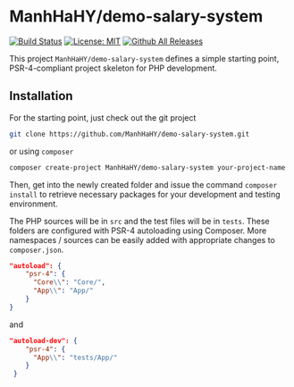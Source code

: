 # ManhHaHY/demo-salary-system

[![Build Status](https://img.shields.io/travis/ManhHaHY/demo-salary-system/master.svg?style=flat-square)](https://travis-ci.org/ManhHaHY/demo-salary-system)
[![License: MIT](https://img.shields.io/badge/License-MIT-blue.svg)](https://opensource.org/licenses/MIT)
[![Github All Releases](https://img.shields.io/github/downloads/ManhHaHY/demo-salary-system/total.svg)](https://github.com/ManhHaHY/demo-salary-system/releases)

This project `ManhHaHY/demo-salary-system` defines a simple starting point, PSR-4-compliant project skeleton for PHP development.


## Installation

For the starting point, just check out the git project

```sh
git clone https://github.com/ManhHaHY/demo-salary-system.git
```

or using `composer`

```sh
composer create-project ManhHaHY/demo-salary-system your-project-name
```

Then, get into the newly created folder and issue the command `composer install` to retrieve necessary packages for your development and testing environment.

The PHP sources will be in `src` and the test files will be in `tests`. These folders are configured with PSR-4 autoloading using Composer. More namespaces / sources can be easily added with appropriate changes to `composer.json`.

```json
"autoload": {
    "psr-4": {
      "Core\\": "Core/",
      "App\\": "App/"
    }
}
```

and 

```json
"autoload-dev": {
    "psr-4": {
      "App\\": "tests/App/"
    }
 }
```